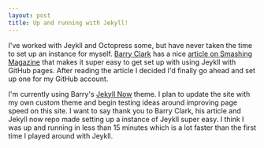 ```yaml
---
layout: post
title: Up and running with Jekyll!
---
```


I've worked with Jeykll and Octopress some, but have never taken the time to set up an instance for myself. [Barry Clark](https://github.com/barryclark/) has a nice [article on Smashing Magazine](http://www.smashingmagazine.com/2014/08/01/build-blog-jekyll-github-pages/) that makes it super easy to get set up with using Jeykll with GitHub pages. After reading the article I decided I'd finally go ahead and set up one for my GitHub account.

I'm currently using Barry's [Jekyll Now](https://github.com/barryclark/jekyll-now) theme. I plan to update the site with my own custom theme and begin testing ideas around improving page speed on this site. I want to say thank you to Barry Clark, his article and Jekyll now repo made setting up a instance of Jeykll super easy. I think I was up and running in less than 15 minutes which is a lot faster than the first time I played around with Jeykll.
